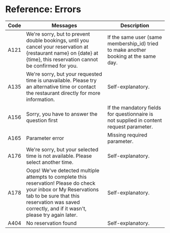 # Reference: Errors

Code | Messages | Description 
---- | -------- | -----------
A121 | We're sorry, but to prevent double bookings, until you cancel your reservation at {restaurant name} on {date} at {time}, this reservation cannot be confirmed for you. | If the same user (same membership_id) tried to make another booking at the same day.
A135 | We're sorry, but your requested time is unavailable. Please try an alternative time or contact the restaurant directly for more information. | Self-explanatory.
A156 | Sorry, you have to answer the question first | If the mandatory fields for questionnaire is not supplied in content request parameter.
A165 | Parameter error | Missing required parameter.
A176 | We're sorry, but your selected time is not available. Please select another time. | Self-explanatory.
A178 | Oops! We've detected multiple attempts to complete this reservation! Please do check your inbox or My Reservations tab to be sure that this reservation was saved correctly, and if it wasn't, please try again later. | Self-explanatory. 
A404 | No reservation found | Self-explanatory.
